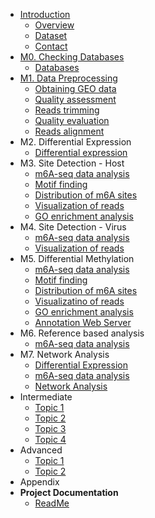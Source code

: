 - [Introduction](intro/overview.md)
  - [Overview](intro/overview.md)
  - [Dataset](intro/dataset.md)
  - [Contact](intro/contact.md)
- [M0. Checking Databases](M0_Checking_Existing_Databases/database.md)
  - [Databases](M0_Checking_Existing_Databases/database.md)
- [M1. Data Preprocessing](M1_Data_Preprocessing/Data_Preprocessing.md)
  - [Obtaining GEO data](M1_Data_Preprocessing/SRA_toolkit.md)
  - [Quality assessment](M1_Data_Preprocessing/FASTQC.md)
  - [Reads trimming](M1_Data_Preprocessing/Trim_Galore.md)
  - [Quality evaluation](M1_Data_Preprocessing/Trumpet.md)
  - [Reads alignment](M1_Data_Preprocessing/Hisat2.md)
- M2. Differential Expression
  - [Differential expression](M2_Differential_Expression/Ballgown.md)
- M3. Site Detection - Host
  - [m6A-seq data analysis ](M3_Site_Detection_Host/exomePeak2.md)
  - [Motif finding](M3_Site_Detection_Host/STREME.md)
  - [Distribution of m6A sites](M3_Site_Detection_Host/MetaTX.md)
  - [Visualization of reads](M3_Site_Detection_Host/IGV.md)
  - [GO enrichment analysis](M3_Site_Detection_Host/DAVID.md)
- M4. Site Detection - Virus
  - [m6A-seq data analysis](M4_Site_Detection_Virus/exomePeak2.md)
  - [Visualization of reads](M4_Site_Detection_Virus/IGV.md)
- M5. Differential Methylation
  - [m6A-seq data analysis](M5_Differential_Methylation/exomePeak2.md)
  - [Motif finding](M5_Differential_Methylation/STREME.md)
  - [Distribution of m6A sites](M5_Differential_Methylation/MetaTX.md)
  - [Visualizatino of reads](M5_Differential_Methylation/IGV.md)
  - [GO enrichment analysis](M5_Differential_Methylation/DAVID.md)
  - [Annotation Web Server](M5_Differential_Methylation/RNAmod.md)
- M6. Reference based analysis
  - [m6A-seq data analysis](M6_Reference_Based_Analysis/exomePeak2.md)
- M7. Network Analysis
  - [Differential Expression](M7_Network_Analysis/Ballgown.md)
  - [m6A-seq data analysis](M7_Network_Analysis/exomePeak2.md)
  - [Network Analysis](M7_Network_Analysis/m6AFunViewer.md)
- Intermediate
  - [Topic 1](intermediate/topics-1.md)
  - [Topic 2](intermediate/topics-2.md)
  - [Topic 3](intermediate/topics-3.md)
  - [Topic 4](intermediate/topics-4.md)
- Advanced
  - [Topic 1](advanced/adv-topic-1.md)
  - [Topic 2](advanced/adv-topic-2.md)
- Appendix
- **Project Documentation**
  - [ReadMe](https://github.com/hibbitts-design/docsify-open-publishing-starter-kit/blob/master/README.md)
